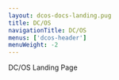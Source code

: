 ```yaml
---
layout: dcos-docs-landing.pug
title: DC/OS
navigationTitle: DC/OS
menus: ['dcos-header']
menuWeight: -2
---
```


DC/OS Landing Page